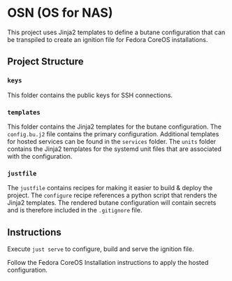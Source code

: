 # OSN (OS for NAS)

This project uses Jinja2 templates to define a butane configuration that can be transpiled to create an ignition file for Fedora CoreOS installations.

## Project Structure

### `keys`

This folder contains the public keys for SSH connections.

### `templates`

This folder contains the Jinja2 templates for the butane configuration. The `config.bu.j2` file contains the primary configuration. Additional templates for hosted services can be found in the `services` folder. The `units` folder contains the Jinja2 templates for the systemd unit files that are associated with the configuration.

### `justfile`

The `justfile` contains recipes for making it easier to build & deploy the project. The `configure` recipe references a python script that renders the Jinja2 templates. The rendered butane configuration will contain secrets and is therefore included in the `.gitignore` file.

## Instructions

Execute `just serve` to configure, build and serve the ignition file.

Follow the Fedora CoreOS Installation instructions to apply the hosted configuration.
